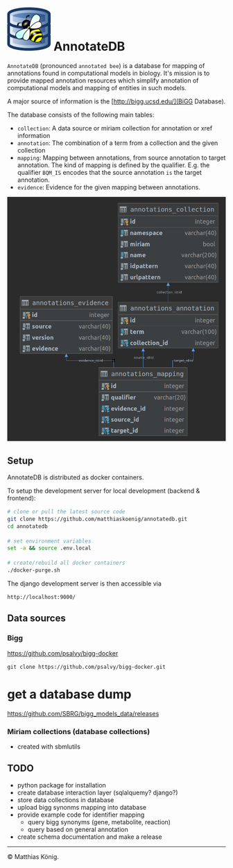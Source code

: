 <h1><img alt="AnnotateDB logo" src="./images/annotatedb_logo.png" height="100" /> AnnotateDB</h1>


`AnnotateDB` (pronounced `annotated bee`) is a database for mapping of annotations found in computational models in biology.
It's mission is to provide mapped annotation resources which simplify annotation of computational models and mapping of entities in such models.

A major source of information is the [http://bigg.ucsd.edu/](BiGG Database).

The database consists of the following main tables:
- `collection`: A data source or miriam collection for annotation or xref information
- `annotation`: The combination of a term from a collection and the given collection
- `mapping`: Mapping between annotations, from source annotation to target annotation. The kind of mapping is defined by the qualifier. E.g. the qualifier `BQM_IS` encodes that the source annotation `is` the target annotation.
- `evidence`: Evidence for the given mapping between annotations.

<img alt="Database schema" src="./images/schema_v0.0.1.png" />


## Setup
AnnotateDB is distributed as docker containers.

To setup the development server for local development (backend & frontend):
```bash
# clone or pull the latest source code
git clone https://github.com/matthiaskoenig/annotatedb.git
cd annotatedb

# set environment variables
set -a && source .env.local
 
# create/rebuild all docker containers
./docker-purge.sh
```

The django development server is then accessible via
```
http://localhost:9000/
```



## Data sources
### Bigg 
https://github.com/psalvy/bigg-docker
```
git clone https://github.com/psalvy/bigg-docker.git
```
# get a database dump
https://github.com/SBRG/bigg_models_data/releases


### Miriam collections (database collections)
- created with sbmlutils


## TODO
- python package for installation
- create database interaction layer (sqlalquemy? django?)
- store data collections in database
- upload bigg synonms mapping into database
- provide example code for identifier mapping
    - query bigg synonyms (gene, metabolite, reaction)
    - query based on general annotation
- create schema documentation and make a release

---
&copy; Matthias König.